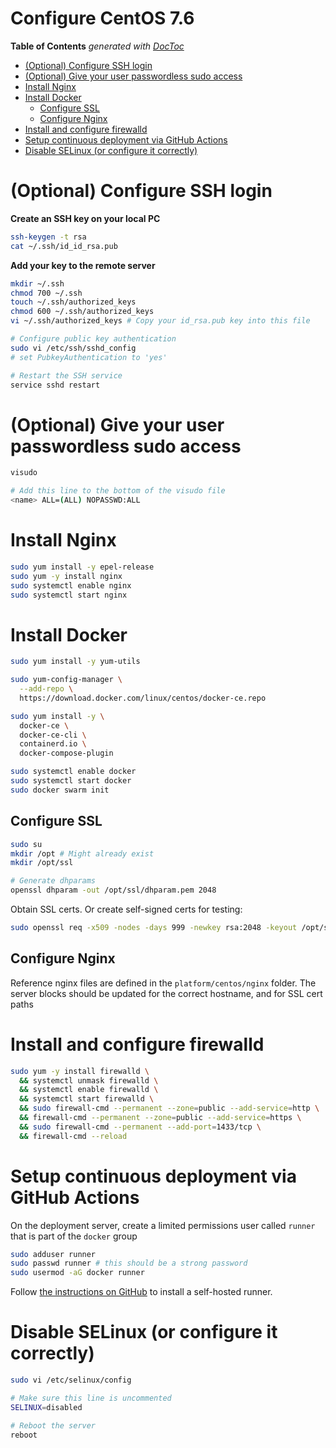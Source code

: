 # Configure CentOS 7.6

<!-- START doctoc generated TOC please keep comment here to allow auto update -->
<!-- DON'T EDIT THIS SECTION, INSTEAD RE-RUN doctoc TO UPDATE -->
**Table of Contents**  *generated with [DocToc](https://github.com/thlorenz/doctoc)*

- [(Optional) Configure SSH login](#optional-configure-ssh-login)
- [(Optional) Give your user passwordless sudo access](#optional-give-your-user-passwordless-sudo-access)
- [Install Nginx](#install-nginx)
- [Install Docker](#install-docker)
  - [Configure SSL](#configure-ssl)
  - [Configure Nginx](#configure-nginx)
- [Install and configure firewalld](#install-and-configure-firewalld)
- [Setup continuous deployment via GitHub Actions](#setup-continuous-deployment-via-github-actions)
- [Disable SELinux (or configure it correctly)](#disable-selinux-or-configure-it-correctly)

<!-- END doctoc generated TOC please keep comment here to allow auto update -->

# (Optional) Configure SSH login

**Create an SSH key on your local PC**
```sh
ssh-keygen -t rsa
cat ~/.ssh/id_id_rsa.pub
```

**Add your key to the remote server**
```sh
mkdir ~/.ssh
chmod 700 ~/.ssh
touch ~/.ssh/authorized_keys
chmod 600 ~/.ssh/authorized_keys
vi ~/.ssh/authorized_keys # Copy your id_rsa.pub key into this file

# Configure public key authentication
sudo vi /etc/ssh/sshd_config
# set PubkeyAuthentication to 'yes'

# Restart the SSH service
service sshd restart
```

# (Optional) Give your user passwordless sudo access

```sh
visudo

# Add this line to the bottom of the visudo file
<name> ALL=(ALL) NOPASSWD:ALL
```

# Install Nginx

```sh
sudo yum install -y epel-release
sudo yum -y install nginx
sudo systemctl enable nginx
sudo systemctl start nginx
```

# Install Docker

```sh
sudo yum install -y yum-utils

sudo yum-config-manager \
  --add-repo \
  https://download.docker.com/linux/centos/docker-ce.repo

sudo yum install -y \
  docker-ce \
  docker-ce-cli \
  containerd.io \
  docker-compose-plugin

sudo systemctl enable docker
sudo systemctl start docker
sudo docker swarm init
```

## Configure SSL
```sh
sudo su
mkdir /opt # Might already exist
mkdir /opt/ssl

# Generate dhparams
openssl dhparam -out /opt/ssl/dhparam.pem 2048
```

Obtain SSL certs. Or create self-signed certs for testing:

```sh
sudo openssl req -x509 -nodes -days 999 -newkey rsa:2048 -keyout /opt/ssl/<hostname>.key -out  /opt/ssl/<hostname>.cer
```

## Configure Nginx
Reference nginx files are defined in the `platform/centos/nginx` folder. The server blocks should be updated for the correct hostname, and for SSL cert paths

# Install and configure firewalld

```sh
sudo yum -y install firewalld \
  && systemctl unmask firewalld \
  && systemctl enable firewalld \
  && systemctl start firewalld \
  && sudo firewall-cmd --permanent --zone=public --add-service=http \
  && firewall-cmd --permanent --zone=public --add-service=https \
  && sudo firewall-cmd --permanent --add-port=1433/tcp \
  && firewall-cmd --reload
```

# Setup continuous deployment via GitHub Actions

On the deployment server, create a limited permissions user called `runner` that is part of the `docker` group

```sh
sudo adduser runner
sudo passwd runner # this should be a strong password
sudo usermod -aG docker runner
```

Follow [the instructions on GitHub](/settings/actions/runners) to install a self-hosted runner.

# Disable SELinux (or configure it correctly)

```sh
sudo vi /etc/selinux/config

# Make sure this line is uncommented
SELINUX=disabled

# Reboot the server
reboot
```

